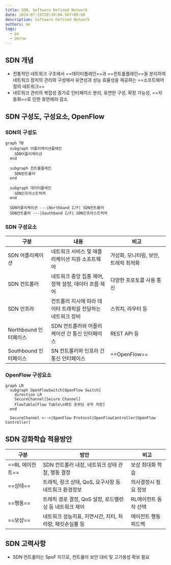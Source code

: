 ```yaml
---
title: SDN, Software Defined Network
date: 2024-07-19T20:39:04.567+09:00
description: Software Defined Network
authors: me
tags: 
  - pe
  - pe/nw
---
```


## SDN 개념

- 전통적인 네트워크 구조에서 ==데이터플레인==과 ==컨트롤플레인==을 분리하여 네트워크 장치의 관리와 구성에서 유연성과 성능 효율성을 제공하는 ==소프트웨어 정의 네트워크==
- 네트워크 관리의 복잡성 증가로 인터페이스 분리, 유연한 구성, 확장 가능성, ==자동화==로 인한 휴먼에러 감소

## SDN 구성도, 구성요소, OpenFlow

### SDN의 구성도

```mermaid
graph TB 
  subgraph 어플리케이션플레인
    SDN어플리케이션
  end

  subgraph 컨트롤플레인
    SDN컨트롤러
  end

  subgraph 데이터플레인
    SDN인프라스트럭처
  end

  SDN어플리케이션 ---|Northband I/F| SDN컨트롤러
  SDN컨트롤러 ---|Southband I/F| SDN인프라스트럭처
```

### SDN 구성요소

| 구분 | 내용 | 비고 |
| --- | --- | --- |
| SDN 어플리케이션 | 네트워크 서비스 및 애플리케이션 지원 소프트웨어 | 가상화, 모니터링, 보안, 트래픽 최적화 |
| SDN 컨트롤러  | 네트워크 중앙 집중 제어, 정책 설정, 데이터 흐름 제어 | 다양한 프로토콜 사용 통신 |
| SDN 인프라 | 컨트롤러 지시에 따라 데이터 트래픽을 전달하는 네트워크 장비 | 스위치, 라우터 등 |
| Northbound 인터페이스 | SDN 컨트롤러와 어플리케이션 간 통신 인터페이스 | REST API 등 |
| Southbound 인터페이스 | SN 컨트롤러와 인프라 간 통신 인터페이스 | ==OpenFlow== |

### OpenFlow 구성요소

```mermaid
graph LR
  subgraph OpenFlowSwitch[OpenFlow Switch]
    direction LR
    SecureChannel[Secure Channel]
    FlowTable[Flow Table\n패킷 포워딩 규칙 저장]
  end

  SecureChannel <-->|OpenFlow Protocol|OpenFlowController[OpenFlow Controller]
```

## SDN 강화학습 적용방안

| 구분 | 방안 | 비고 |
| --- | --- | --- |
| ==RL 에이전트== | SDN 컨트롤러 내장, 네트워크 상태 관찰, 행동 결정 | 보상 최대화 학습 |
| ==상태== | 트래픽, 링크 상태, QoS, 요구사항 등 네트워크 환경정보 | 의사결정시 필요 정보 |
| ==행동== | 트래픽 경로 결정, QoS 설정, 로드밸런싱 등 네트워크 제어 | RL에이전트 동작 선택 |
| ==보상== | 네트워크 성능지표, 지연시간, 지터, 처리량, 패킷손실률 등 | 에이전트 행동 피드백 |

## SDN 고력사항

- SDN 컨트롤러는 SpoF 이므로, 컨트롤러 보안 대비 및 고가용성 확보 필요
